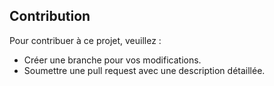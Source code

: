 ## Contribution
Pour contribuer à ce projet, veuillez :
- Créer une branche pour vos modifications.
- Soumettre une pull request avec une description détaillée.

